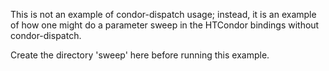 This is not an example of condor-dispatch usage; instead, it is an example
of how one might do a parameter sweep in the HTCondor bindings without
condor-dispatch.

Create the directory 'sweep' here before running this example.
